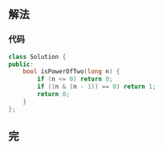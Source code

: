 ## 解法

### 代码

```c++
class Solution {
public:
    bool isPowerOfTwo(long n) {
        if (n <= 0) return 0;
        if ((n & (n - 1)) == 0) return 1;
        return 0;
    }
};
```

## 完